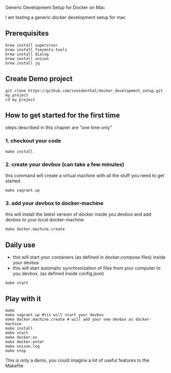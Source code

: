 Generic Development Setup for Docker on Mac

I am testing a generic docker development setup for mac

## Prerequisites
```
brew install supervisor
brew install fsevents-tools
brew install dialog
brew install unison
brew install jq
```

## Create Demo project
```
git clone https://github.com/sseidenthal/docker_development_setup.git my_project
cd my_project
```

## How to get started for the first time

steps described in this chapter are "one time only"

### 1. checkout your code
```
make install
```

### 2. create your devbox (can take a few minutes)
this command will create a virtual machine with all the stuff you need to get started
```
make vagrant.up
```

### 3. add your devbox to docker-machine
this will install the latest version of docker inside you devbox and add devbox to your local docker-machine
```
make docker.machine.create
```

## Daily use
 - this will start your containers (as defined in docker.compose files) inside your devbox
 - this will start automatic synchronization of files from your computer to you devbox. (as defined inside config.json)
```
make start
```


## Play with it
```
make
make vagrant.up #tis will start your devbox
make docker.machine.create # will add your new devbox as docker-machine
make install
make start
make docker.os
make docker.enter
make unison.log
make stop
```

This is only a demo, you could imagine a lot of useful features to the Makefile
